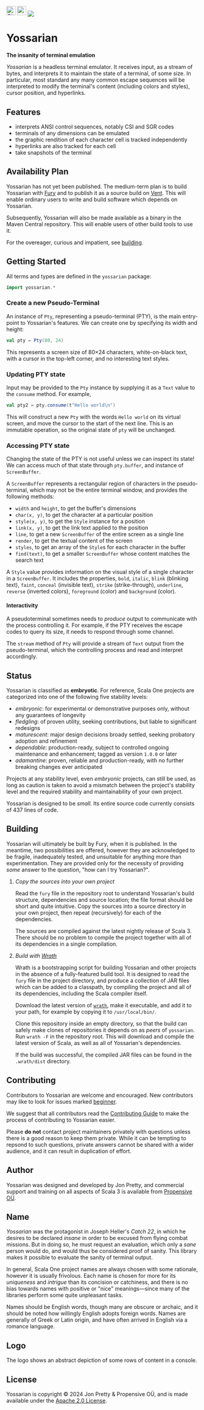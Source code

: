 [<img alt="GitHub Workflow" src="https://img.shields.io/github/actions/workflow/status/propensive/yossarian/main.yml?style=for-the-badge" height="24">](https://github.com/propensive/yossarian/actions)
[<img src="https://img.shields.io/discord/633198088311537684?color=8899f7&label=DISCORD&style=for-the-badge" height="24">](https://discord.gg/7b6mpF6Qcf)
<img src="/doc/images/github.png" valign="middle">

# Yossarian

__The insanity of terminal emulation__

_Yossarian_ is a headless terminal emulator. It receives input, as a stream of
bytes, and interprets it to maintain the state of a terminal, of some size. In
particular, most standard any many common escape sequences will be interpreted
to modify the terminal's content (including colors and styles), cursor
position, and hyperlinks.

## Features

- interprets ANSI control sequences, notably CSI and SGR codes
- terminals of any dimensions can be emulated
- the graphic rendition of each character cell is tracked independently
- hyperlinks are also tracked for each cell
- take snapshots of the terminal


## Availability Plan

Yossarian has not yet been published. The medium-term plan is to build Yossarian
with [Fury](https://github.com/propensive/fury) and to publish it as a source build on
[Vent](https://github.com/propensive/vent). This will enable ordinary users to write and build
software which depends on Yossarian.

Subsequently, Yossarian will also be made available as a binary in the Maven
Central repository. This will enable users of other build tools to use it.

For the overeager, curious and impatient, see [building](#building).

## Getting Started

All terms and types are defined in the `yossarian` package:
```scala
import yossarian.*
```

### Create a new Pseudo-Terminal

An instance of `Pty`, representing a pseudo-terminal (PTY), is the main
entry-point to Yossarian's features. We can create one by specifying its width
and height:
```scala
val pty = Pty(80, 24)
```

This represents a screen size of 80×24 characters, white-on-black text, with a
cursor in the top-left corner, and no interesting text styles.

### Updating PTY state

Input may be provided to the `Pty` instance by supplying it as a `Text` value
to the `consume` method. For example,
```scala
val pty2 = pty.consume(t"Hello world\n")
```

This will construct a new `Pty` with the words `Hello world` on its virtual
screen, and move the cursor to the start of the next line. This is an immutable
operation, so the original state of `pty` will be unchanged.

### Accessing PTY state

Changing the state of the PTY is not useful unless we can inspect its state! We
can access much of that state through `pty.buffer`, and instance of
`ScreenBuffer`.

A `ScreenBuffer` represents a rectangular region of characters in the
pseudo-terminal, which may not be the entire terminal window, and provides the
following methods:
 - `width` and `height`, to get the buffer's dimensions
 - `char(x, y)`, to get the character at a particular position
 - `style(x, y)`, to get the `Style` instance for a position
 - `link(x, y)`, to get the link text applied to the position
 - `line`, to get a new `ScreenBuffer` of the entire screen as a single line
 - `render`, to get the textual content of the screen
 - `styles`, to get an array of the `Style`s for each character in the buffer
 - `find(text)`, to get a smaller `ScreenBuffer` whose content matches the
   search text

A `Style` value provides information on the visual style of a single character
in a `ScreenBuffer`. It includes the properties, `bold`, `italic`, `blink`
(blinking text), `faint`, `conceal` (invisible text), `strike`
(strike-through), `underline`, `reverse` (inverted colors), `foreground`
(color) and `background` (color).

#### Interactivity

A pseudoterminal sometimes needs to _produce_ output to communicate with the
process controlling it. For example, if the PTY receives the escape codes to
query its size, it needs to respond through some channel.

The `stream` method of `Pty` will provide a stream of `Text` output from the
pseudo-terminal, which the controlling process and read and interpret
accordingly.




## Status

Yossarian is classified as __embryotic__. For reference, Scala One projects are
categorized into one of the following five stability levels:

- _embryonic_: for experimental or demonstrative purposes only, without any guarantees of longevity
- _fledgling_: of proven utility, seeking contributions, but liable to significant redesigns
- _maturescent_: major design decisions broady settled, seeking probatory adoption and refinement
- _dependable_: production-ready, subject to controlled ongoing maintenance and enhancement; tagged as version `1.0.0` or later
- _adamantine_: proven, reliable and production-ready, with no further breaking changes ever anticipated

Projects at any stability level, even _embryonic_ projects, can still be used,
as long as caution is taken to avoid a mismatch between the project's stability
level and the required stability and maintainability of your own project.

Yossarian is designed to be _small_. Its entire source code currently consists
of 437 lines of code.

## Building

Yossarian will ultimately be built by Fury, when it is published. In the
meantime, two possibilities are offered, however they are acknowledged to be
fragile, inadequately tested, and unsuitable for anything more than
experimentation. They are provided only for the necessity of providing _some_
answer to the question, "how can I try Yossarian?".

1. *Copy the sources into your own project*
   
   Read the `fury` file in the repository root to understand Yossarian's build
   structure, dependencies and source location; the file format should be short
   and quite intuitive. Copy the sources into a source directory in your own
   project, then repeat (recursively) for each of the dependencies.

   The sources are compiled against the latest nightly release of Scala 3.
   There should be no problem to compile the project together with all of its
   dependencies in a single compilation.

2. *Build with [Wrath](https://github.com/propensive/wrath/)*

   Wrath is a bootstrapping script for building Yossarian and other projects in
   the absence of a fully-featured build tool. It is designed to read the `fury`
   file in the project directory, and produce a collection of JAR files which can
   be added to a classpath, by compiling the project and all of its dependencies,
   including the Scala compiler itself.
   
   Download the latest version of
   [`wrath`](https://github.com/propensive/wrath/releases/latest), make it
   executable, and add it to your path, for example by copying it to
   `/usr/local/bin/`.

   Clone this repository inside an empty directory, so that the build can
   safely make clones of repositories it depends on as _peers_ of `yossarian`.
   Run `wrath -F` in the repository root. This will download and compile the
   latest version of Scala, as well as all of Yossarian's dependencies.

   If the build was successful, the compiled JAR files can be found in the
   `.wrath/dist` directory.

## Contributing

Contributors to Yossarian are welcome and encouraged. New contributors may like
to look for issues marked
[beginner](https://github.com/propensive/yossarian/labels/beginner).

We suggest that all contributors read the [Contributing
Guide](/contributing.md) to make the process of contributing to Yossarian
easier.

Please __do not__ contact project maintainers privately with questions unless
there is a good reason to keep them private. While it can be tempting to
repsond to such questions, private answers cannot be shared with a wider
audience, and it can result in duplication of effort.

## Author

Yossarian was designed and developed by Jon Pretty, and commercial support and
training on all aspects of Scala 3 is available from [Propensive
O&Uuml;](https://propensive.com/).



## Name

_Yossarian_ was the protagonist in Joseph Heller's _Catch 22_, in which he desires to be declared _insane_ in order to be excused from flying combat missions. But in doing so, he must request an evaluation, which only a _sane_ person would do, and would thus be considered proof of sanity. This library makes it possible to evaluate the sanity of terminal output.

In general, Scala One project names are always chosen with some rationale,
however it is usually frivolous. Each name is chosen for more for its
_uniqueness_ and _intrigue_ than its concision or catchiness, and there is no
bias towards names with positive or "nice" meanings—since many of the libraries
perform some quite unpleasant tasks.

Names should be English words, though many are obscure or archaic, and it
should be noted how willingly English adopts foreign words. Names are generally
of Greek or Latin origin, and have often arrived in English via a romance
language.

## Logo

The logo shows an abstract depiction of some rows of content in a console.

## License

Yossarian is copyright &copy; 2024 Jon Pretty & Propensive O&Uuml;, and
is made available under the [Apache 2.0 License](/license.md).

